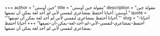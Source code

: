 +++
author = "جين أوستن"
title = "مقولة جين أوستن"
description = "مقولة جين أوستن: أحيانا أحتفظ بمشاعري لنفسي لأني لم أجد لغة يمكن أن تصفها."
quote = '''أحيانا أحتفظ بمشاعري لنفسي لأني لم أجد لغة يمكن أن تصفها.''' 
slug = "أحيانا-أحتفظ-بمشاعري-لنفسي-لأني-لم-أجد-لغة-يمكن-أن-تصفها"
+++
أحيانا أحتفظ بمشاعري لنفسي لأني لم أجد لغة يمكن أن تصفها.
